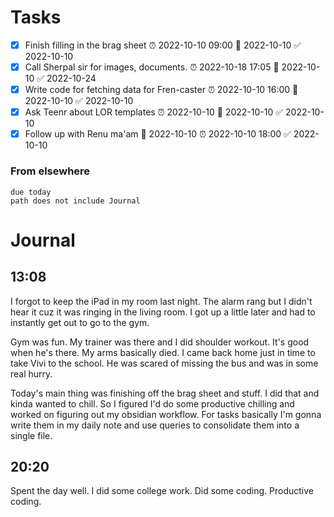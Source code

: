 # Tasks
- [x] Finish filling in the brag sheet  ⏰ 2022-10-10 09:00 📅 2022-10-10 ✅ 2022-10-10
- [x] Call Sherpal sir for images, documents.  ⏰ 2022-10-18 17:05 📅 2022-10-10 ✅ 2022-10-24
- [x] Write code for fetching data for Fren-caster ⏰ 2022-10-10 16:00 📅 2022-10-10 ✅ 2022-10-10
- [x] Ask Teenr about LOR templates  ⏰ 2022-10-10 📅 2022-10-10 ✅ 2022-10-10
- [x] Follow up with Renu ma'am  📅 2022-10-10 ⏰ 2022-10-10 18:00 ✅ 2022-10-10
### From elsewhere
```tasks
due today
path does not include Journal
```
# Journal
## 13:08
I forgot to keep the iPad in my room last night. The alarm rang but I didn't hear it cuz it was ringing in the living room. I got up a little later and had to instantly get out to go to the gym.

Gym was fun. My trainer was there and I did shoulder workout. It's good when he's there. My arms basically died. I came back home just in time to take Vivi to the school. He was scared of missing the bus and was in some real hurry.

Today's main thing was finishing off the brag sheet and stuff. I did that and kinda wanted to chill. So I figured I'd do some productive chilling and worked on figuring out my obsidian workflow. For tasks basically I'm gonna write them in my daily note and use queries to consolidate them into a single file.

## 20:20
Spent the day well. I did some college work. Did some coding. Productive coding.